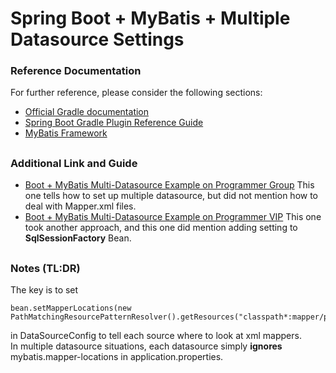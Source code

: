 # Spring Boot + MyBatis + Multiple Datasource Settings

### Reference Documentation
For further reference, please consider the following sections:

* [Official Gradle documentation](https://docs.gradle.org)
* [Spring Boot Gradle Plugin Reference Guide](https://docs.spring.io/spring-boot/docs/2.4.2/gradle-plugin/reference/html/)
* [MyBatis Framework](https://mybatis.org/spring-boot-starter/mybatis-spring-boot-autoconfigure/)

##
### Additional Link and Guide

* [Boot + MyBatis Multi-Datasource Example on Programmer Group](https://programmer.group/spring-boot-mybatis-multiple-data-sources.html) 
This one tells how to set up multiple datasource, but did not mention how to deal with Mapper.xml files.
* [Boot + MyBatis Multi-Datasource Example on Programmer VIP](https://programming.vip/docs/springboot-2.0-springboot-mybatis-configure-multiple-data-sources.html)
This one took another approach, and this one did mention adding setting to **SqlSessionFactory** Bean.

##
### Notes (TL:DR)
The key is to set 

    bean.setMapperLocations(new PathMatchingResourcePatternResolver().getResources("classpath*:mapper/primary/*.xml"));

in DataSourceConfig to tell each source where to look at xml mappers.   
In multiple datasource situations, each datasource simply **ignores** mybatis.mapper-locations in application.properties.